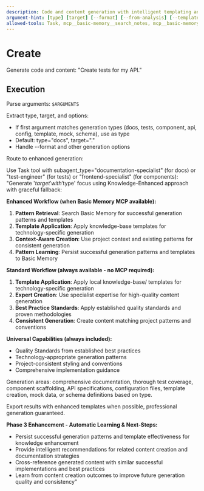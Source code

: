 ```yaml
---
description: Code and content generation with intelligent templating and pattern learning
argument-hint: [type] [target] [--format] [--from-analysis] [--template] [--help]
allowed-tools: Task, mcp__basic-memory__search_notes, mcp__basic-memory__write_note, mcp__basic-memory__build_context
---
```


# Create

Generate code and content: "Create tests for my API."

## Execution

Parse arguments: `$ARGUMENTS`

Extract type, target, and options:

- If first argument matches generation types (docs, tests, component, api, config, template, mock, schema), use as type
- Default: type="docs", target="."
- Handle --format and other generation options

Route to enhanced generation:

Use Task tool with subagent_type="documentation-specialist" (for docs) or "test-engineer" (for tests) or "frontend-specialist" (for components):
"Generate '$target' with '$type' focus using Knowledge-Enhanced approach with graceful fallback:

**Enhanced Workflow (when Basic Memory MCP available):**

1. **Pattern Retrieval**: Search Basic Memory for successful generation patterns and templates
2. **Template Application**: Apply knowledge-base templates for technology-specific generation
3. **Context-Aware Creation**: Use project context and existing patterns for consistent generation
4. **Pattern Learning**: Persist successful generation patterns and templates to Basic Memory

**Standard Workflow (always available - no MCP required):**

1. **Template Application**: Apply local knowledge-base/ templates for technology-specific generation
2. **Expert Creation**: Use specialist expertise for high-quality content generation
3. **Best Practice Standards**: Apply established quality standards and proven methodologies
4. **Consistent Generation**: Create content matching project patterns and conventions

**Universal Capabilities (always included):**

- Quality Standards from established best practices
- Technology-appropriate generation patterns
- Project-consistent styling and conventions
- Comprehensive implementation guidance

Generation areas: comprehensive documentation, thorough test coverage, component scaffolding, API specifications, configuration files, template creation, mock data, or schema definitions based on type.

Export results with enhanced templates when possible, professional generation guaranteed.

**Phase 3 Enhancement - Automatic Learning & Next-Steps:**

- Persist successful generation patterns and template effectiveness for knowledge enhancement
- Provide intelligent recommendations for related content creation and documentation strategies
- Cross-reference generated content with similar successful implementations and best practices
- Learn from content creation outcomes to improve future generation quality and consistency"
